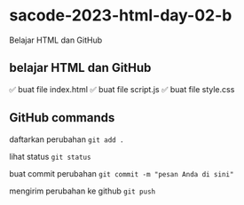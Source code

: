 # sacode-2023-html-day-02-b
Belajar  HTML dan GitHub

## belajar HTML dan GitHub


✅ buat file index.html
✅ buat file script.js
✅ buat file style.css

## GitHub commands

daftarkan perubahan
    ```
    git add .
    ```

lihat status
    ```
    git status
    ```

buat commit perubahan
    ```
    git commit -m "pesan Anda di sini"
    ```

mengirim perubahan ke github
    ```
    git push
    ```
